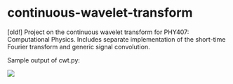 # continuous-wavelet-transform
[old!] Project on the continuous wavelet transform for PHY407: Computational Physics. Includes separate implementation of the short-time Fourier transform and generic signal convolution.

Sample output of cwt.py:

<img align="left" src=https://github.com/emilychallice/PHY407-cwt/assets/72890369/3bcf0808-c823-4400-8f01-02fb2d7e067e)>
